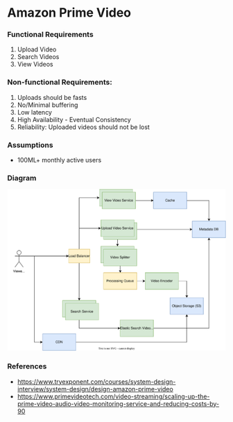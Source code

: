 # Amazon Prime Video

### Functional Requirements
1. Upload Video
2. Search Videos
3. View Videos

### Non-functional Requirements:
1. Uploads should be fasts
2. No/Minimal buffering
3. Low latency
4. High Availability - Eventual Consistency
5. Reliability: Uploaded videos should not be lost

### Assumptions
- 100ML+ monthly active users

### Diagram
![System Design](system-design.svg)

### References
- https://www.tryexponent.com/courses/system-design-interview/system-design/design-amazon-prime-video
- https://www.primevideotech.com/video-streaming/scaling-up-the-prime-video-audio-video-monitoring-service-and-reducing-costs-by-90